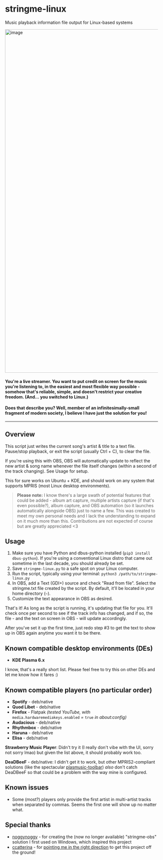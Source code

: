 # stringme-linux
Music playback information file output for Linux-based systems

<img width="1884" height="1129" alt="image" src="https://github.com/user-attachments/assets/c73def00-0416-451b-8df1-381e90b65e38" />

#### You're a live streamer. You want to put credit on screen for the music you're listening to, in the easiest and most flexible way possible - somehow that's reliable, simple, and doesn't restrict your creative freedom. (And... you switched to Linux.)

#### Does that describe you? Well, member of an infinitesimally-small fragment of modern society, I believe I have just the solution for you!

_________

## Overview
This script just writes the current song's artist & title to a text file. Pause/stop playback, or exit the script (usually Ctrl + C), to clear the file.

If you're using this with OBS, OBS will automatically update to reflect the new artist & song name whenever the file itself changes (within a second of the track changing). See Usage for setup.

This for sure works on Ubuntu + KDE, and should work on any system that supports MPRIS (most Linux desktop environments).

> **Please note:** I know there's a large swath of potential features that could be added - album art capture, multiple artists capture (if that's even possible?), album capture, and OBS automation (so it launches automatically alongside OBS) just to name a few. This was created to meet my own personal needs and I lack the understanding to expand on it much more than this. Contributions are not expected of course but are greatly appreciated <3

## Usage
1. Make sure you have Python and dbus-python installed (`pip3 install dbus-python`). If you're using a conventional Linux distro that came out sometime in the last decade, you should already be set.
2. Save `stringme-linux.py` to a safe spot on your Linux computer.
3. Run the script, typically using your terminal: `python3 /path/to/stringme-linux.py`
4. In OBS, add a Text (GDI+) source and check "Read from file". Select the stringme.txt file created by the script. By default, it'll be located in your home directory (`~`).
5. Customize the text appearance in OBS as desired.

That's it! As long as the script is running, it's updating that file for you. It'll check once per second to see if the track info has changed, and if so, the file - and the text on screen in OBS - will update accordingly.

After you've set it up the first time, just redo step #3 to get the text to show up in OBS again anytime you want it to be there.

## Known compatible desktop environments (DEs)
- **KDE Plasma 6.x**

I know, that's a really short list. Please feel free to try this on other DEs and let me know how it fares :)

## Known compatible players (no particular order)
- **Spotify** - deb/native
- **Quod Libet** - deb/native
- **Firefox** - Flatpak *(tested YouTube, with* `media.hardwaremediakeys.enabled` *=* `true` *in about:config)*
- **Audacious** - deb/native
- **Rhythmbox** - deb/native
- **Haruna** - deb/native
- **Elisa** - deb/native

**Strawberry Music Player**: Didn't try it (I really don't vibe with the UI, sorry not sorry lmao) but given the list above, it should probably work too.

**DeaDBeeF** - deb/native: I didn't get it to work, but other MPRIS2-compliant solutions (like the spectacular [plasmusic-toolbar](https://github.com/ccatterina/plasmusic-toolbar)) _also_ don't catch DeaDBeeF so that could be a problem with the way mine is configured.

## Known issues
* Some (most?) players only provide the first artist in multi-artist tracks when separated by commas. Seems the first one will show up no matter what.

## Special thanks
- [noggynoggy](https://github.com/noggynoggy) - for creating the (now no longer available) "stringme-obs" solution I first used on Windows, which inspired this project
- [ccatterina](https://github.com/ccatterina) - for [pointing me in the right direction](https://github.com/ccatterina/plasmusic-toolbar/discussions/223#discussioncomment-14095165) to get this project off the ground!
